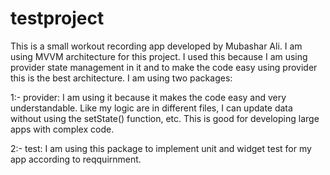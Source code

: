 # testproject
This is a small workout recording app developed by Mubashar Ali. 
I am using MVVM architecture for this project. I used this because I am using provider state management in it and to make the code easy using provider this is the best architecture. 
I am using two packages:

1:- provider: 
I am using it because it makes the code easy and very understandable. Like my logic are in different files, I can update data without using the setState() function, etc. This is good for developing large apps with complex code.

2:- test: 
I am using this package to implement unit and widget test for my app according to reqquirnment. 
